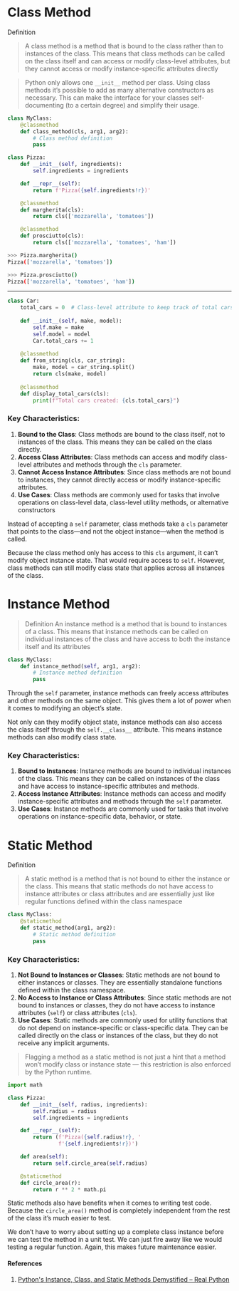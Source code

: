 
# Class Method
Definition
> A class method is a method that is bound to the class rather than to instances of the class. This means that class methods can be called on the class itself and can access or modify class-level attributes, but they cannot access or modify instance-specific attributes directly

>Python only allows one `__init__` method per class. Using class methods it’s possible to add as many alternative constructors as necessary. This can make the interface for your classes self-documenting (to a certain degree) and simplify their usage.

```python
class MyClass:
    @classmethod
    def class_method(cls, arg1, arg2):
        # Class method definition
        pass
```

```python
class Pizza:
    def __init__(self, ingredients):
        self.ingredients = ingredients

    def __repr__(self):
        return f'Pizza({self.ingredients!r})'

    @classmethod
    def margherita(cls):
        return cls(['mozzarella', 'tomatoes'])

    @classmethod
    def prosciutto(cls):
        return cls(['mozzarella', 'tomatoes', 'ham'])
```

```bash
>>> Pizza.margherita()
Pizza(['mozzarella', 'tomatoes'])

>>> Pizza.prosciutto()
Pizza(['mozzarella', 'tomatoes', 'ham'])
```
---
```python
class Car:
    total_cars = 0  # Class-level attribute to keep track of total cars
    
    def __init__(self, make, model):
        self.make = make
        self.model = model
        Car.total_cars += 1
    
    @classmethod
    def from_string(cls, car_string):
        make, model = car_string.split()
        return cls(make, model)
    
    @classmethod
    def display_total_cars(cls):
        print(f"Total cars created: {cls.total_cars}")
```
### Key Characteristics:
1. **Bound to the Class**: Class methods are bound to the class itself, not to instances of the class. This means they can be called on the class directly.
2. **Access Class Attributes**: Class methods can access and modify class-level attributes and methods through the `cls` parameter.
3. **Cannot Access Instance Attributes**: Since class methods are not bound to instances, they cannot directly access or modify instance-specific attributes.
4. **Use Cases**: Class methods are commonly used for tasks that involve operations on class-level data, class-level utility methods, or alternative constructors

Instead of accepting a `self` parameter, class methods take a `cls` parameter that points to the class—and not the object instance—when the method is called.

Because the class method only has access to this `cls` argument, it can’t modify object instance state. That would require access to `self`. However, class methods can still modify class state that applies across all instances of the class.

# Instance Method

> Definition
An instance method is a method that is bound to instances of a class. This means that instance methods can be called on individual instances of the class and have access to both the instance itself and its attributes

```python
class MyClass:
    def instance_method(self, arg1, arg2):
        # Instance method definition
        pass
```

Through the `self` parameter, instance methods can freely access attributes and other methods on the same object. This gives them a lot of power when it comes to modifying an object’s state.

Not only can they modify object state, instance methods can also access the class itself through the `self.__class__` attribute. This means instance methods can also modify class state.
### Key Characteristics:
1. **Bound to Instances**: Instance methods are bound to individual instances of the class. This means they can be called on instances of the class and have access to instance-specific attributes and methods.
2. **Access Instance Attributes**: Instance methods can access and modify instance-specific attributes and methods through the `self` parameter.
3. **Use Cases**: Instance methods are commonly used for tasks that involve operations on instance-specific data, behavior, or state.

# Static Method

Definition
> A static method is a method that is not bound to either the instance or the class. This means that static methods do not have access to instance attributes or class attributes and are essentially just like regular functions defined within the class namespace

```python
class MyClass:
    @staticmethod
    def static_method(arg1, arg2):
        # Static method definition
        pass
```
### Key Characteristics:
1. **Not Bound to Instances or Classes**: Static methods are not bound to either instances or classes. They are essentially standalone functions defined within the class namespace.
2. **No Access to Instance or Class Attributes**: Since static methods are not bound to instances or classes, they do not have access to instance attributes (`self`) or class attributes (`cls`).
3. **Use Cases**: Static methods are commonly used for utility functions that do not depend on instance-specific or class-specific data. They can be called directly on the class or instances of the class, but they do not receive any implicit arguments.

>Flagging a method as a static method is not just a hint that a method won’t modify class or instance state — this restriction is also enforced by the Python runtime.

```python
import math

class Pizza:
    def __init__(self, radius, ingredients):
        self.radius = radius
        self.ingredients = ingredients

    def __repr__(self):
        return (f'Pizza({self.radius!r}, '
                f'{self.ingredients!r})')

    def area(self):
        return self.circle_area(self.radius)

    @staticmethod
    def circle_area(r):
        return r ** 2 * math.pi
```
Static methods also have benefits when it comes to writing test code. Because the `circle_area()` method is completely independent from the rest of the class it’s much easier to test.

We don’t have to worry about setting up a complete class instance before we can test the method in a unit test. We can just fire away like we would testing a regular function. Again, this makes future maintenance easier.



#### References
1. [Python's Instance, Class, and Static Methods Demystified – Real Python](https://realpython.com/instance-class-and-static-methods-demystified/#:~:text=Instance%20methods%20need%20a%20class,access%20to%20cls%20or%20self%20.)